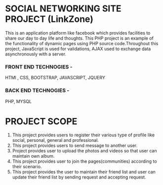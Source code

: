 # SOCIAL NETWORKING SITE PROJECT (LinkZone)
  This is an application platform like facebook which provides facilities to share our day to day life and thoughts.  This PHP project is an example of the functionality of dynamic pages using PHP source code.Throughout this project, JavaScript is used for validations, AJAX  used to exchange data asynchronously with a server.
<h3>FRONT END TECHNOGIES -</h3>
     HTMl , CSS, BOOTSTRAP, JAVASCRIPT, JQUERY
<h3> BACK END TECHNOGIES -</h3>
     PHP, MYSQL </br>
     
# PROJECT SCOPE
1) This project provides users to register their various type of profile like social, personal, general and professional.
2) This project provides users to send message to another user.
3) Project provides user to upload the photos and videos so that user can maintain own album.
4) This project provides user to  join the pages(communities) according to their scenario.
5) This project provides the user to maintain their friend list and user can update their friend list by sending request and accepting request.


